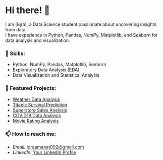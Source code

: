 # Hi there! 👋

I am [Iqra], a Data Science student passionate about uncovering insights from data.  
I have experience in Python, Pandas, NumPy, Matplotlib, and Seaborn for data analysis and visualization.  

### 🚀 Skills:
- Python, NumPy, Pandas, Matplotlib, Seaborn  
- Exploratory Data Analysis (EDA)  
- Data Visualization and Statistical Analysis  

### 📂 Featured Projects:
- [Weather Data Analysis](https://github.com/iqra-amanat/Weather-Data-Analysis)  
- [Titanic Survival Prediction](https://github.com/iqra-amanat/Titanic-Survival-Analysis)  
- [Superstore Sales Analysis](https://github.com/iqra-amanat/Superstore-Sales-Analysis)
- [COVID19 Data Analysis](https://github.com/iqra-amanat/COVID19-DataAnalysis)
- [Movie Rating Analysis](https://github.com/iqra-amanat/Movie-Rating-Analysis)

### 📫 How to reach me:
- *Email:* iqraamanat002@gmail.com  
- *LinkedIn:* [Your LinkedIn Profile](https://www.linkedin.com/in/yourprofile)
